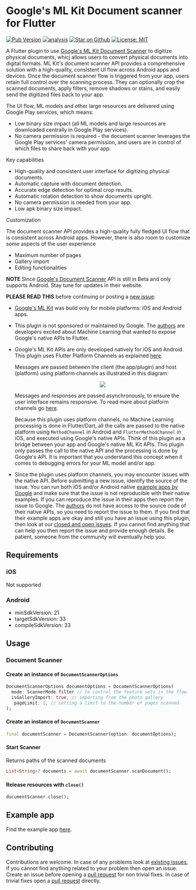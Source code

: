 # Google's ML Kit Document scanner for Flutter

[![Pub Version](https://img.shields.io/pub/v/google_mlkit_document_scanner)](https://pub.dev/packages/google_mlkit_document_scanner)
[![analysis](https://github.com/flutter-ml/google_ml_kit_flutter/actions/workflows/flutter.yml/badge.svg)](https://github.com/flutter-ml/google_ml_kit_flutter/actions)
[![Star on Github](https://img.shields.io/github/stars/flutter-ml/google_ml_kit_flutter.svg?style=flat&logo=github&colorB=deeppink&label=stars)](https://github.com/flutter-ml/google_ml_kit_flutter)
[![License: MIT](https://img.shields.io/badge/license-MIT-purple.svg)](https://opensource.org/licenses/MIT)

A Flutter plugin to use [Google's ML Kit Document Scanner](https://developers.google.com/ml-kit/vision/doc-scanner) to digitize physical documents, whicj allows users to convert physical documents into digital formats. ML Kit's document scanner API provides a comprehensive solution with a high-quality, consistent UI flow across Android apps and devices. Once the document scanner flow is triggered from your app, users retain full control over the scanning process. They can optionally crop the scanned documents, apply filters, remove shadows or stains, and easily send the digitized files back to your app.

The UI flow, ML models and other large resources are delivered using Google Play services, which means:

- Low binary size impact (all ML models and large resources are downloaded centrally in Google Play services).
- No camera permission is required - the document scanner leverages the Google Play services' camera permission, and users are in control of which files to share back with your app.

Key capabilities
- High-quality and consistent user interface for digitizing physical documents.
- Automatic capture with document detection.
- Accurate edge detection for optimal crop results.
- Automatic rotation detection to show documents upright.
- No camera permission is needed from your app.
- Low apk binary size impact.

Customization

The document scanner API provides a high-quality fully fledged UI flow that is consistent across Android apps. However, there is also room to customize some aspects of the user experience
- Maximum number of pages 
- Gallery import 
- Editing functionalities

**NOTE** Since [Google's Document Scanner](https://developers.google.com/ml-kit/vision/doc-scanner) API is still in Beta and only supports Android. Stay tune for updates in their website.

**PLEASE READ THIS** before continuing or posting a [new issue](https://github.com/flutter-ml/google_ml_kit_flutter/issues):

- [Google's ML Kit](https://developers.google.com/ml-kit) was build only for mobile platforms: iOS and Android apps.

- This plugin is not sponsored or maintained by Google. The [authors](https://github.com/flutter-ml/google_ml_kit_flutter/blob/master/AUTHORS) are developers excited about Machine Learning that wanted to expose Google's native APIs to Flutter.

- Google's ML Kit APIs are only developed natively for iOS and Android. This plugin uses Flutter Platform Channels as explained [here](https://docs.flutter.dev/development/platform-integration/platform-channels).

  Messages are passed between the client (the app/plugin) and host (platform) using platform channels as illustrated in this diagram:

  <p align="center" width="100%">
    <img src="https://docs.flutter.dev/assets/images/docs/PlatformChannels.png"> 
  </p>

  Messages and responses are passed asynchronously, to ensure the user interface remains responsive. To read more about platform channels go [here](https://docs.flutter.dev/development/platform-integration/platform-channels).

  Because this plugin uses platform channels, no Machine Learning processing is done in Flutter/Dart, all the calls are passed to the native platform using `MethodChannel` in Android and `FlutterMethodChannel` in iOS, and executed using Google's native APIs. Think of this plugin as a bridge between your app and Google's native ML Kit APIs. This plugin only passes the call to the native API and the processing is done by Google's API. It is important that you understand this concept when it comes to debugging errors for your ML model and/or app.

- Since the plugin uses platform channels, you may encounter issues with the native API. Before submitting a new issue, identify the source of the issue. You can run both iOS and/or Android native [example apps by Google](https://github.com/googlesamples/mlkit) and make sure that the issue is not reproducible with their native examples. If you can reproduce the issue in their apps then report the issue to Google. The [authors](https://github.com/flutter-ml/google_ml_kit_flutter/blob/master/AUTHORS) do not have access to the source code of their native APIs, so you need to report the issue to them. If you find that their example apps are okay and still you have an issue using this plugin, then look at our [closed and open issues](https://github.com/flutter-ml/google_ml_kit_flutter/issues). If you cannot find anything that can help you then report the issue and provide enough details. Be patient, someone from the community will eventually help you.

## Requirements

### iOS
Not supported

### Android

- minSdkVersion: 21
- targetSdkVersion: 33
- compileSdkVersion: 33

## Usage

### Document Scanner

#### Create an instance of `DocumentScannerOptions`

```dart 
DocumentScannerOptions documentOptions = DocumentScannerOptions(
  mode: ScannerMode.filter // to control the feature sets in the flow 
  isGalleryImport: true, // importing from the photo gallery 
   pageLimit: 1, // setting a limit to the number of pages scanned
);
```

#### Create an instance of `DocumentScanner`

```dart
final documentScanner = DocumentScanner(option: documentOptions);
```

#### Start Scanner

Returns paths of the scanned documents 

```dart
List<String>? documents = await documentScanner.scanDocument();

```

#### Release resources with `close()`

```dart
documentScanner.close();
```

## Example app

Find the example app [here](https://github.com/flutter-ml/google_ml_kit_flutter/tree/master/packages/example).

## Contributing

Contributions are welcome.
In case of any problems look at [existing issues](https://github.com/flutter-ml/google_ml_kit_flutter/issues), if you cannot find anything related to your problem then open an issue.
Create an issue before opening a [pull request](https://github.com/flutter-ml/google_ml_kit_flutter/pulls) for non trivial fixes.
In case of trivial fixes open a [pull request](https://github.com/flutter-ml/google_ml_kit_flutter/pulls) directly.
